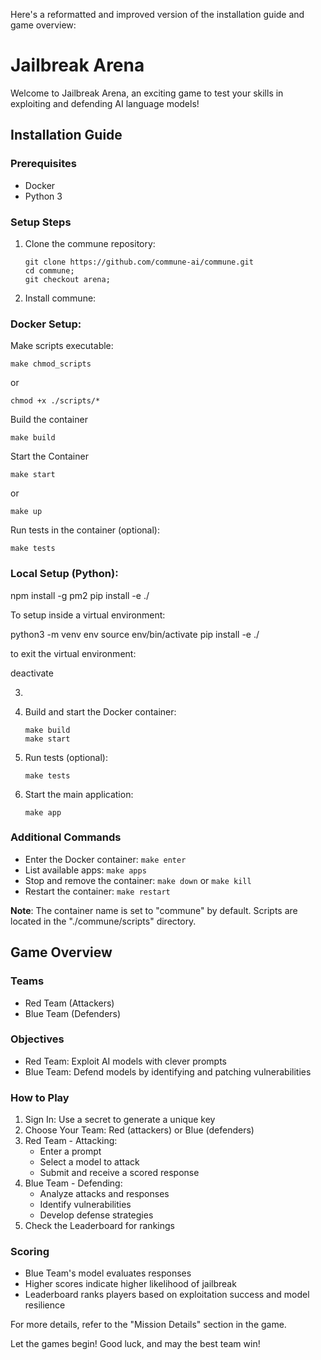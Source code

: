 Here's a reformatted and improved version of the installation guide and game overview:

# Jailbreak Arena

Welcome to Jailbreak Arena, an exciting game to test your skills in exploiting and defending AI language models!

## Installation Guide

### Prerequisites
- Docker
- Python 3

### Setup Steps

1. Clone the commune repository:
   ```
   git clone https://github.com/commune-ai/commune.git
   cd commune;
   git checkout arena;
   ```

2. Install commune:

### Docker Setup:

 Make scripts executable:
```
make chmod_scripts 
```
or
```
chmod +x ./scripts/*
```


Build the container

```
make build
```

Start the Container
```
make start 
```
or 
```
make up
```


Run tests in the container (optional):

```
make tests
```


### Local Setup (Python):

npm install -g pm2
pip install -e ./

To setup inside a virtual environment:

python3 -m venv env
source env/bin/activate
pip install -e ./

to exit the virtual environment:

deactivate


3.
4. Build and start the Docker container:
   ```
   make build
   make start
   ```

5. Run tests (optional):
   ```
   make tests
   ```

6. Start the main application:
   ```
   make app
   ```

### Additional Commands
- Enter the Docker container: `make enter`
- List available apps: `make apps`
- Stop and remove the container: `make down` or `make kill`
- Restart the container: `make restart`

**Note**: The container name is set to "commune" by default. Scripts are located in the "./commune/scripts" directory.

## Game Overview

### Teams
- Red Team (Attackers)
- Blue Team (Defenders)

### Objectives
- Red Team: Exploit AI models with clever prompts
- Blue Team: Defend models by identifying and patching vulnerabilities

### How to Play

1. Sign In: Use a secret to generate a unique key
2. Choose Your Team: Red (attackers) or Blue (defenders)
3. Red Team - Attacking:
   - Enter a prompt
   - Select a model to attack
   - Submit and receive a scored response
4. Blue Team - Defending:
   - Analyze attacks and responses
   - Identify vulnerabilities
   - Develop defense strategies
5. Check the Leaderboard for rankings

### Scoring
- Blue Team's model evaluates responses
- Higher scores indicate higher likelihood of jailbreak
- Leaderboard ranks players based on exploitation success and model resilience

For more details, refer to the "Mission Details" section in the game.

Let the games begin! Good luck, and may the best team win!